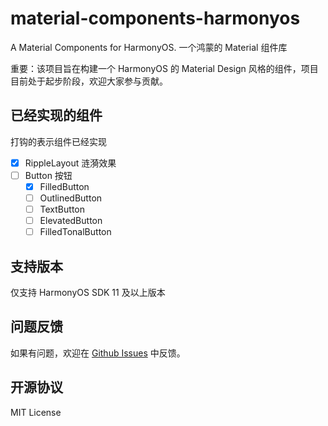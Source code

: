 # material-components-harmonyos

A Material Components for HarmonyOS. 一个鸿蒙的 Material 组件库

重要：该项目旨在构建一个 HarmonyOS 的 Material Design 风格的组件，项目目前处于起步阶段，欢迎大家参与贡献。

## 已经实现的组件

打钩的表示组件已经实现

- [x] RippleLayout 涟漪效果
- [ ] Button 按钮
    - [x] FilledButton
    - [ ] OutlinedButton
    - [ ] TextButton
    - [ ] ElevatedButton
    - [ ] FilledTonalButton

## 支持版本
仅支持 HarmonyOS SDK 11 及以上版本

## 问题反馈

如果有问题，欢迎在 [Github Issues](https://github.com/material-components/material-components-harmonyos/issues) 中反馈。

## 开源协议

MIT License